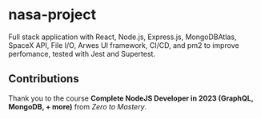 # nasa-project
Full stack application with React, Node.js, Express.js, MongoDBAtlas, SpaceX API, File I/O, Arwes UI framework, CI/CD, and pm2 to improve perfomance, tested with Jest and Supertest.



## Contributions
Thank you to the course **Complete NodeJS Developer in 2023 (GraphQL, MongoDB, + more)** from *Zero to Mastery*.

